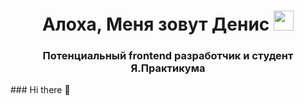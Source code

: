 <h1 align="center">Алоха, Меня зовут Денис 
<img src="https://github.com/blackcater/blackcater/raw/main/images/Hi.gif" height="32"/></h1>
<h3 align="center">Потенциальный frontend разработчик и студент Я.Практикума</h3>
### Hi there 👋

<!--
**Denchik730/Denchik730** is a ✨ _special_ ✨ repository because its `README.md` (this file) appears on your GitHub profile.

Here are some ideas to get you started:

- 🔭 I’m currently working on ...
- 🌱 I’m currently learning ...
- 👯 I’m looking to collaborate on ...
- 🤔 I’m looking for help with ...
- 💬 Ask me about ...
- 📫 How to reach me: ...
- 😄 Pronouns: ...
- ⚡ Fun fact: ...
-->
